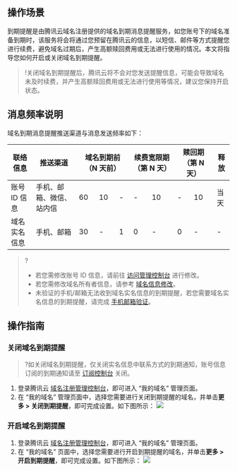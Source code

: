 ## 操作场景
到期提醒是由腾讯云域名注册提供的域名到期消息提醒服务，如您账号下的域名准备到期时，该服务将会将通过您预留在腾讯云的信息，以短信、邮件等方式提醒您进行续费，避免域名过期后，产生高额赎回费用或无法进行使用的情况。本文将指导您如何开启或关闭域名到期提醒。

>!关闭域名到期提醒后，腾讯云将不会对您发送提醒信息，可能会导致域名未及时续费，并产生高额赎回费用或无法进行使用等情况，建议您保持开启状态。

## 消息频率说明
域名到期消息提醒推送渠道与消息发送频率如下：
<table>
<thead>
  <tr>
    <th>联络信息</th>
    <th>推送渠道</th>
    <th colspan="3">域名到期前（N 天前）</th>
    <th colspan="2">续费宽限期（第 N 天）</th>
    <th colspan="2">赎回期（第 N 天）</th>
    <th>释放</th>
  </tr>
</thead>
<tbody>
  <tr>
    <td>账号 ID 信息</td>
    <td>手机、邮箱、微信、站内信</td>
    <td>60</td>
    <td>10</td>
    <td>-</td>
    <td>-</td>
    <td>10</td>
    <td>-</td>
    <td>10</td>
    <td>当天</td>
  </tr>
  <tr>
    <td>域名实名信息</td>
    <td>手机、邮箱</td>
    <td>30</td>
    <td>-</td>
    <td>1</td>
    <td>0</td>
    <td>-</td>
    <td>0</td>
    <td>-</td>
    <td>-</td>
  </tr>
</tbody>
</table>

>?
>- 若您需修改账号 ID 信息，请前往 [访问管理控制台](https://console.cloud.tencent.com/cam) 进行修改。
>- 若您需修改域名所有者信息，请参考 [域名信息修改](https://cloud.tencent.com/document/product/242/3648)。
>- 未验证的手机/邮箱无法收到域名实名信息的到期提醒，若您需要域名实名信息的到期提醒，请完成 [手机邮箱验证](https://cloud.tencent.com/document/product/242/62035)。
>

## 操作指南
### 关闭域名到期提醒
>?如关闭域名到期提醒，仅关闭实名信息中联系方式的到期通知，账号信息订阅的到期通知请至 [订阅控制台](https://console.cloud.tencent.com/message/subscription) 关闭。
>
1. 登录腾讯云 [域名注册管理控制台](https://console.cloud.tencent.com/domain)，即可进入 “我的域名” 管理页面。
2. 在 “我的域名” 管理页面中，选择您需要进行关闭到期提醒的域名，并单击**更多 > 关闭到期提醒**，即可完成设置。如下图所示：
![](https://qcloudimg.tencent-cloud.cn/raw/350bb7e72a877dbc5831f877a9590f6b.png)

### 开启域名到期提醒
1. 登录腾讯云 [域名注册管理控制台](https://console.cloud.tencent.com/domain)，即可进入 “我的域名” 管理页面。
2. 在 “我的域名” 页面中，选择您需要进行开启到期提醒的域名，并单击**更多 > 开启到期提醒**，即可完成设置。如下图所示：
![](https://qcloudimg.tencent-cloud.cn/raw/feca43e8625949ff4a930280f2665af0.png)
